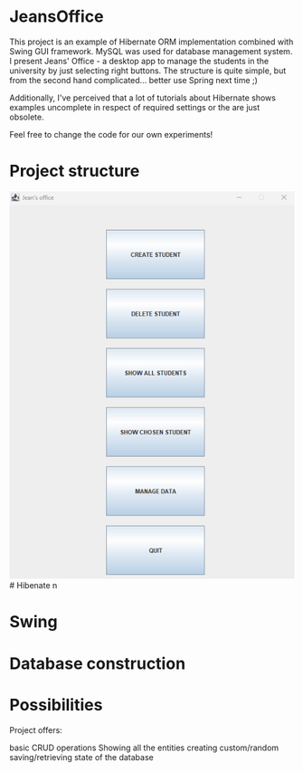 # JeansOffice


This project is an example of Hibernate ORM implementation combined
with Swing GUI framework. MySQL was used for database management system.
I present Jeans' Office - a desktop app to manage the students in the university 
by just selecting right buttons. The structure is quite simple, but from the second
hand complicated... better use Spring next time ;)

Additionally, I've perceived that a lot of tutorials about Hibernate 
shows examples uncomplete in respect of required settings 
or the are just obsolete. 

Feel free to change the code for our own experiments!

# Project structure 

<img src="https://github.com/JayBroe/JeansOffice/blob/master/Main-menu-screen.png" alt="Alt text" title="Optional title">
# Hibenate
n

# Swing

# Database construction

# Possibilities

Project offers:

  basic CRUD operations
    Showing all the entities
    creating custom/random 
  saving/retrieving state of the database
  
